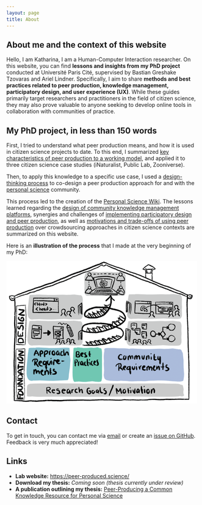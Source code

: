 ```yaml
---
layout: page
title: About
---
```

## About me and the context of this website
Hello, I am Katharina, I am a Human-Computer Interaction researcher. On this website, you can find <b>lessons and insights from my PhD project</b> conducted at Université Paris Cité, supervised by Bastian Greshake Tzovaras and Ariel Lindner. Specifically, I aim to share <b>methods and best practices related to peer production, knowledge management, participatory design, and user experience (UX)</b>. While these guides primarily target researchers and practitioners in the field of citizen science, they may also prove valuable to anyone seeking to develop online tools in collaboration with communities of practice.

<h2 id="my-phd-project-in-less-than-150-words">My PhD project, in less than 150 words</h2>
<p>First, I tried to understand what peer production means, and how it is used in citizen science projects to date. To this end, I summarized <a href="{{ '/peerproduction' | absolute_url }}">key characteristics of peer production to a working model</a>, and applied it to three citizen science case studies (iNaturalist, Public Lab, Zooniverse).</p>
<p>Then, to apply this knowledge to a specific use case, I used a <a href="{{ '/designthinking' | absolute_url }}">design-thinking process</a> to co-design a peer production approach for and with the <a href="{{ '/intropersonalscience' | absolute_url }}">personal science</a> community.</p>
<p>This process led to the creation of the <a href="https://wiki.openhumans.org">Personal Science Wiki</a>. The lessons learned regarding the <a href="{{ '/knowledgemanagement' | absolute_url }}">design of community knowledge management platforms</a>, synergies and challenges of <a href="{{ '/participatorydesign' | absolute_url }}">implementing participatory design and peer production</a>, as well as <a href="{{ '/peerproduction' | absolute_url }}">motivations and trade-offs of using peer production</a> over crowdsourcing approaches in citizen science contexts are summarized on this website.</p>
<p>Here is an <strong>illustration of the process</strong> that I made at the very beginning of my PhD:</p>
<img src="https://raw.githubusercontent.com/katoss/peer-production-in-citizen-science/main/assets/img/phd-house.png" width="500"/>

<h2 id="contact">Contact</h2>
<p>To get in touch, you can contact me via <a href="mailto:ka.kloppenborg@gmail.com">email</a> or create an <a href="https://github.com/katoss/peer-production-in-citizen-science/issues">issue on GitHub</a>. Feedback is very much appreciated!</p>

## Links
* <b>Lab website:</b> <a href="https://peer-produced.science/">https://peer-produced.science/</a>
* <b>Download my thesis:</b> <i>Coming soon (thesis currently under review)</i>
* <b>A publication outlining my thesis:</b> <a href="https://dl.acm.org/doi/fullHtml/10.1145/3500868.3561403">Peer-Producing a Common Knowledge Resource for Personal Science</a>